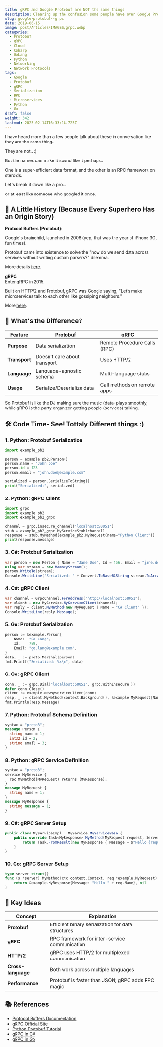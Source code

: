 ```yaml
---
title: gRPC and Google Protobuf are NOT the same things
description: Clearing up the confusion some people have over Google Protobuf vs gRPC
slug: google-protobuf--grpc
date: 2019-06-15
image: post/Articles/IMAGES/grpc.webp
categories:
  - Protobuf
  - gRPC
  - Cloud
  - CSharp
  - GoLang
  - Python
  - Networking
  - Network Protocols
tags:
  - Google
  - Protobuf
  - gRPC
  - Serialization
  - RPC
  - Microservices
  - Python
  - Go
draft: false
weight: 342
lastmod: 2025-02-14T16:33:18.725Z
---
```

I have heard more than a few people talk about these in conversation like they are the same thing..

They are not.. :)

But the names can make it sound like it perhaps..

One is a super-efficient data format, and the other is an RPC framework on steroids.

Let's break it down like a pro...

or at least like someone who googled it once.

## 🤖 A Little History (Because Every Superhero Has an Origin Story)

**Protocol Buffers (Protobuf)**:

Google's brainchild, launched in 2008 (yep, that was the year of iPhone 3G, fun times).

Protobuf came into existence to solve the "how do we send data across services without writing custom parsers?" dilemma.

More details [here](https://developers.google.com/protocol-buffers/).

**gRPC**:\
Enter gRPC in 2015.

Built on HTTP/2 and Protobuf, gRPC was Google saying, "Let’s make microservices talk to each other like gossiping neighbors."

More [here](https://grpc.io/).

## 🚀 What's the Difference?

| Feature       | Protobuf                     | gRPC                         |
| ------------- | ---------------------------- | ---------------------------- |
| **Purpose**   | Data serialization           | Remote Procedure Calls (RPC) |
| **Transport** | Doesn't care about transport | Uses HTTP/2                  |
| **Language**  | Language-agnostic schema     | Multi-language stubs         |
| **Usage**     | Serialize/Deserialize data   | Call methods on remote apps  |

So Protobuf is like the DJ making sure the music (data) plays smoothly, while gRPC is the party organizer getting people (services) talking.

## 🛠️ Code Time- See! Tottaly Different things :)

### 1. Python: Protobuf Serialization

```python
import example_pb2

person = example_pb2.Person()
person.name = "John Doe"
person.id = 123
person.email = "john.doe@example.com"

serialized = person.SerializeToString()
print("Serialized:", serialized)
```

### 2. Python: gRPC Client

```python
import grpc
import example_pb2
import example_pb2_grpc

channel = grpc.insecure_channel('localhost:50051')
stub = example_pb2_grpc.MyServiceStub(channel)
response = stub.MyMethod(example_pb2.MyRequest(name="Python Client"))
print(response.message)
```

### 3. C#: Protobuf Serialization

```csharp
var person = new Person { Name = "Jane Doe", Id = 456, Email = "jane.doe@example.com" };
using var stream = new MemoryStream();
person.WriteTo(stream);
Console.WriteLine("Serialized: " + Convert.ToBase64String(stream.ToArray()));
```

### 4. C#: gRPC Client

```csharp
var channel = GrpcChannel.ForAddress("http://localhost:50051");
var client = new MyService.MyServiceClient(channel);
var reply = client.MyMethod(new MyRequest { Name = "C# Client" });
Console.WriteLine(reply.Message);
```

### 5. Go: Protobuf Serialization

```go
person := &example.Person{
    Name:  "Go Lang",
    Id:    789,
    Email: "go.lang@example.com",
}
data, _ := proto.Marshal(person)
fmt.Printf("Serialized: %x\n", data)
```

### 6. Go: gRPC Client

```go
conn, _ := grpc.Dial("localhost:50051", grpc.WithInsecure())
defer conn.Close()
client := example.NewMyServiceClient(conn)
resp, _ := client.MyMethod(context.Background(), &example.MyRequest{Name: "Go Client"})
fmt.Println(resp.Message)
```

### 7. Python: Protobuf Schema Definition

```proto
syntax = "proto3";
message Person {
  string name = 1;
  int32 id = 2;
  string email = 3;
}
```

### 8. Python: gRPC Service Definition

```proto
syntax = "proto3";
service MyService {
  rpc MyMethod(MyRequest) returns (MyResponse);
}
message MyRequest {
  string name = 1;
}
message MyResponse {
  string message = 1;
}
```

### 9. C#: gRPC Server Setup

```csharp
public class MyServiceImpl : MyService.MyServiceBase {
    public override Task<MyResponse> MyMethod(MyRequest request, ServerCallContext context) {
        return Task.FromResult(new MyResponse { Message = $"Hello {request.Name}!" });
    }
}
```

### 10. Go: gRPC Server Setup

```go
type server struct{}
func (s *server) MyMethod(ctx context.Context, req *example.MyRequest) (*example.MyResponse, error) {
    return &example.MyResponse{Message: "Hello " + req.Name}, nil
}
```

## 🔑 Key Ideas

| Concept            | Explanation                                        |
| ------------------ | -------------------------------------------------- |
| **Protobuf**       | Efficient binary serialization for data structures |
| **gRPC**           | RPC framework for inter-service communication      |
| **HTTP/2**         | gRPC uses HTTP/2 for multiplexed communication     |
| **Cross-language** | Both work across multiple languages                |
| **Performance**    | Protobuf is faster than JSON; gRPC adds RPC magic  |

## 📚 References

* [Protocol Buffers Documentation](https://developers.google.com/protocol-buffers/)
* [gRPC Official Site](https://grpc.io/)
* [Python Protobuf Tutorial](https://developers.google.com/protocol-buffers/docs/pythontutorial)
* [gRPC in C#](https://docs.microsoft.com/en-us/aspnet/core/grpc/)
* [gRPC in Go](https://grpc.io/docs/languages/go/)
